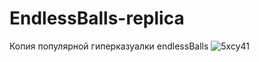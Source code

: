 # EndlessBalls-replica 
Копия популярной гиперказуалки endlessBalls
![5xcy41](https://github.com/uytoory/EndlessBalls-replica/5xcy41.gif)
